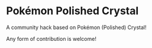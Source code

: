 # Pokémon Polished Crystal

A community hack based on Pokémon (Polished) Crystal!
  
Any form of contribution is welcome!
